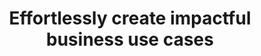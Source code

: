 ---
title: 'Effortlessly create impactful business use cases'
description: "Take advantage of Ballerina's OpenAI, Azure, and VectorDB connectors to craft powerful solutions like Slack bots and Q&A bots that enhance customer engagement and optimize business operations."
---